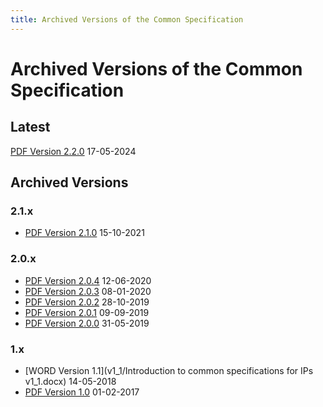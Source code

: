 ```yaml
---
title: Archived Versions of the Common Specification
---
```

# Archived Versions of the Common Specification

## Latest

[PDF Version 2.2.0](/pdf/eark-csip.pdf) 17-05-2024

## Archived Versions

### 2.1.x

- [PDF Version 2.1.0](/pdf/eark-csip.pdf) 15-10-2021

### 2.0.x

- [PDF Version 2.0.4](v2_0/eark-csip-v2-0-4.pdf) 12-06-2020
- [PDF Version 2.0.3](v2_0/eark-csip-v2-0-3.pdf) 08-01-2020
- [PDF Version 2.0.2](v2_0/eark-csip-v2-0-2.pdf) 28-10-2019
- [PDF Version 2.0.1](v2_0/eark-csip-v2-0-1.pdf) 09-09-2019
- [PDF Version 2.0.0](v2_0/eark-csip-v2-0-0.pdf) 31-05-2019

### 1.x

- [WORD Version 1.1](v1_1/Introduction to common specifications for IPs v1_1.docx) 14-05-2018
- [PDF Version 1.0](v1_0/Common_Specifications_for_IPs_v10.pdf) 01-02-2017
